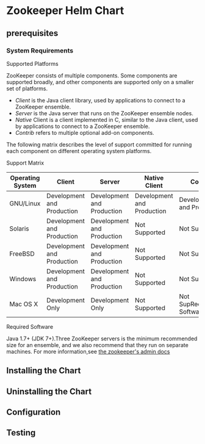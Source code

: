 # Zookeeper Helm Chart

## prerequisites

### System Requirements

Supported Platforms

ZooKeeper consists of multiple components. Some components are supported broadly, and other components are supported only on a smaller set of platforms.

- _Client_ is the Java client library, used by applications to connect to a ZooKeeper ensemble.
- _Server_ is the Java server that runs on the ZooKeeper ensemble nodes.
- _Native_ Client is a client implemented in C, similar to the Java client, used by applications to connect to a ZooKeeper ensemble.
- _Contrib_ refers to multiple optional add-on components.

The following matrix describes the level of support committed for running each component on different operating system platforms.

Support Matrix

| Operating System | Client                     | Server                     | Native Client              | Contrib                    |
| ---------------- | -------------------------- | -------------------------- | -------------------------- | -------------------------- |
| GNU/Linux        | Development and Production | Development and Production | Development and Production | Development and Production |
| Solaris          | Development and Production | Development and Production | Not Supported              | Not Supported              |
| FreeBSD          | Development and Production | Development and Production | Not Supported              | Not Supported              |
| Windows          | Development and Production | Development and Production | Not Supported              | Not Supported              |
| Mac OS X         | Development Only           | Development Only           | Not Supported              | Not SupRequired Softwareported              |

Required Software

Java 1.7+ (JDK 7+).Three ZooKeeper servers is the minimum recommended size for an ensemble, and we also recommend that they run on separate machines.
For more information,see [the zookeeper's admin docs](http://zookeeper.apache.org/doc/current/zookeeperAdmin.html#sc_minimumConfiguration)

## Installing the Chart

## Uninstalling the Chart

## Configuration

## Testing
